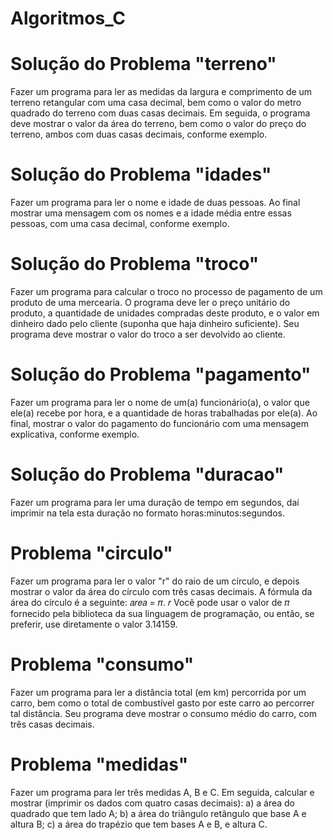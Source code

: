 # Algoritmos_C

# Solução do Problema "terreno"

Fazer um programa para ler as medidas da largura e comprimento de um terreno retangular com uma
casa decimal, bem como o valor do metro quadrado do terreno com duas casas decimais. Em seguida,
o programa deve mostrar o valor da área do terreno, bem como o valor do preço do terreno, ambos com
duas casas decimais, conforme exemplo. 

# Solução do Problema "idades"

Fazer um programa para ler o nome e idade de duas pessoas. Ao final mostrar uma mensagem com os
nomes e a idade média entre essas pessoas, com uma casa decimal, conforme exemplo. 

# Solução do Problema "troco"

Fazer um programa para calcular o troco no processo de pagamento de um produto de uma mercearia.
O programa deve ler o preço unitário do produto, a quantidade de unidades compradas deste produto,
e o valor em dinheiro dado pelo cliente (suponha que haja dinheiro suficiente). Seu programa deve
mostrar o valor do troco a ser devolvido ao cliente. 
# Solução do Problema "pagamento"

Fazer um programa para ler o nome de um(a) funcionário(a), o valor que ele(a) recebe por hora, e a
quantidade de horas trabalhadas por ele(a). Ao final, mostrar o valor do pagamento do funcionário com
uma mensagem explicativa, conforme exemplo.
# Solução do Problema "duracao"
Fazer um programa para ler uma duração de tempo em segundos, daí imprimir na tela esta duração no
formato horas:minutos:segundos. 
# Problema "circulo" 
Fazer um programa para ler o valor "r" do raio de um círculo, e depois mostrar o valor da área do 
círculo com três casas decimais. A fórmula da área do círculo é a seguinte: 𝑎𝑟𝑒𝑎 = 𝜋. 𝑟 Você pode 
usar o valor de 𝜋 fornecido pela biblioteca da sua linguagem de programação, ou então, se preferir, use 
diretamente o valor 3.14159.
# Problema "consumo" 
Fazer um programa para ler a distância total (em km) percorrida por um carro, bem como o total de 
combustível gasto por este carro ao percorrer tal distância. Seu programa deve mostrar o consumo 
médio do carro, com três casas decimais. 
# Problema "medidas" 
Fazer um programa para ler três medidas A, B e C. Em seguida, calcular e mostrar (imprimir os dados 
com quatro casas decimais): 
a) a área do quadrado que tem lado A;
b) a área do triângulo retângulo que base A e altura B;
c) a área do trapézio que tem bases A e B, e altura C.

